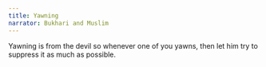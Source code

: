 ```yaml
---
title: Yawning
narrator: Bukhari and Muslim
---
```


Yawning is from the devil so whenever one of you yawns, then let him try to suppress it as much as possible.

